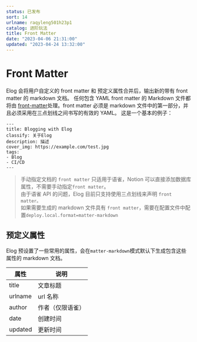 ```yaml
---
status: 已发布
sort: 14
urlname: raqyleng501h23p1
catalog: 进阶玩法
title: Front Matter
date: "2023-04-06 21:31:00"
updated: "2023-04-24 13:32:00"
---
```


# Front Matter

Elog 会将用户自定义的 front matter 和 预定义属性合并后，输出新的带有 front matter 的 markdown 文档。 任何包含 YAML front matter 的 Markdown 文件都将由 [front-matter](https://www.npmjs.com/package/front-matter)处理。front matter 必须是 markdown 文件中的第一部分，并且必须采用在三点划线之间书写的有效的 YAML。 这是一个基本的例子：

```text
---
title: Blogging with Elog
classify: 关于Elog
description: 描述
cover_img: https://example.com/test.jpg
tags:
- Blog
- CI/CD
---
```

> 手动指定文档的 `front matter` 只适用于语雀，Notion 可以直接添加数据库属性，不需要手动指定`front matter`。  
> 由于语雀 API 的问题，Elog 目前只支持使用三点划线来声明 `front matter。`  
> 如果需要生成的 markdown 文件具有 `front matter`，需要在配置文件中配置`deploy.local.format=matter-markdown`

## 预定义属性

Elog 预设置了一些常用的属性，会在`matter-markdown`模式默认下生成包含这些属性的 markdown 文档。

| 属性    | 说明             |
| ------- | ---------------- |
| title   | 文章标题         |
| urlname | url 名称         |
| author  | 作者（仅限语雀） |
| date    | 创建时间         |
| updated | 更新时间         |
